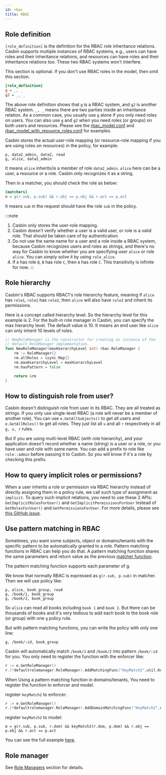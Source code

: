 ```yaml
---
id: rbac
title: RBAC
---
```


## Role definition

`[role_definition]` is the definition for the RBAC role inheritance relations. Casbin supports multiple instances of RBAC systems, e.g., users can have roles and their inheritance relations, and resources can have roles and their inheritance relations too. These two RBAC systems won't interfere.

This section is optional. If you don't use RBAC roles in the model, then omit this section.

```ini
[role_definition]
g = _, _
g2 = _, _
```

The above role definition shows that `g` is a RBAC system, and `g2` is another RBAC system. `_, _` means there are two parties inside an inheritance relation. As a common case, you usually use `g` alone if you only need roles on users.  You can also use `g` and `g2` when you need roles (or groups) on both users and resources. Please see the [rbac_model.conf](https://github.com/casbin/casbin/blob/master/examples/rbac_model.conf) and [rbac_model_with_resource_roles.conf](https://github.com/casbin/casbin/blob/master/examples/rbac_with_resource_roles_model.conf) for examples.

Casbin stores the actual user-role mapping (or resource-role mapping if you are using roles on resources) in the policy, for example:

```
p, data2_admin, data2, read
g, alice, data2_admin
```

It means `alice` inherits/is a member of role `data2_admin`. `alice` here can be a user, a resource or a role. Casbin only recognizes it as a string.

Then in a matcher, you should check the role as below:

```ini
[matchers]
m = g(r.sub, p.sub) && r.obj == p.obj && r.act == p.act
```

It means `sub` in the request should have the role `sub` in the policy.

:::note
1. Casbin only stores the user-role mapping.
2. Casbin doesn't verify whether a user is a valid user, or role is a valid role. That should be taken care of by authentication.
3. Do not use the same name for a user and a role inside a RBAC system, because Casbin recognizes users and roles as strings, and there's no way for Casbin to know whether you are specifying user `alice` or role `alice`. You can simply solve it by using `role_alice`.
4. If `A` has role `B`, `B` has role `C`, then `A` has role `C`. This transitivity is infinite for now.
:::

## Role hierarchy

Casbin's RBAC supports RBAC1's role hierarchy feature, meaning if `alice` has `role1`, `role1` has `role2`, then `alice` will also have `role2` and inherit its permissions.

Here is a concept called hierarchy level. So the hierarchy level for this example is 2. For the built-in role manager in Casbin, you can specify the max hierarchy level. The default value is 10. It means an end user like `alice` can only inherit 10 levels of roles.

```go
// NewRoleManager is the constructor for creating an instance of the
// default RoleManager implementation.
func NewRoleManager(maxHierarchyLevel int) rbac.RoleManager {
    rm := RoleManager{}
    rm.allRoles = &sync.Map{}
    rm.maxHierarchyLevel = maxHierarchyLevel
    rm.hasPattern = false

    return &rm
}
```

## How to distinguish role from user?

Casbin doesn't distinguish role from user in its RBAC. They are all treated as strings. If you only use single-level RBAC (a role will never be a member of another role). You can use `e.GetAllSubjects()` to get all users and `e.GetAllRoles()` to get all roles. They just list all `u` and all `r` respectively in all `g, u, r` rules.

But if you are using multi-level RBAC (with role hierarchy), and your application doesn't record whether a name (string) is a user or a role, or you have user and role with same name. You can add a prefix to role like `role::admin` before passing it to Casbin. So you will know if it's a role by checking this prefix.

## How to query implicit roles or permissions?

When a user inherits a role or permission via RBAC hierarchy instead of directly assigning them in a policy rule, we call such type of assignment as `implicit`. To query such implicit relations, you need to use these 2 APIs: `GetImplicitRolesForUser()` and `GetImplicitPermissionsForUser` instead of `GetRolesForUser()` and `GetPermissionsForUser`. For more details, please see [this GitHub issue](https://github.com/casbin/casbin/issues/137).

## Use pattern matching in RBAC

Sometimes, you want some subjects, object or domains/tenants with the specific pattern to be automatically granted to a role. Pattern matching functions in RBAC can help you do that. A pattern matching function shares the same parameters and return value as the previous [matcher function](https://casbin.org/docs/en/syntax-for-models#functions-in-matchers).

The pattern matching function supports each parameter of g.

We know that normally RBAC is expressed as `g(r.sub, p.sub)` in matcher. Then we will use policy like:

```
p, alice, book_group, read
g, /book/1, book_group
g, /book/2, book_group
```

So `alice` can read all books including `book 1` and `book 2`. But there can be thousands of books and it's very tedious to add each book to the book role (or group) with one `g` policy rule.

But with pattern matching functions, you can write the policy with only one line:

```
g, /book/:id, book_group
```

Casbin will automatically match `/book/1` and `/book/2` into pattern `/book/:id` for you. You only need to register the function with the enforcer like:

```go
r := e.GetRoleManager()
r.(*defaultrolemanager.RoleManager).AddMatchingFunc("KeyMatch2",util.KeyMatch2)
```

When Using a pattern matching function in domains/tenants, You need to register the function to enforcer and model.

register `keyMatch2` to enforcer:

```go
r := e.GetRoleManager()
r.(*defaultrolemanager.RoleManager).AddDomainMatchingFunc("KeyMatch2",util.KeyMatch2)
```

register `keyMatch2` to model:

```
m = g(r.sub, p.sub, r.dom) && keyMatch2(r.dom, p.dom) && r.obj == p.obj && r.act == p.act
```

You can see the full example [here](https://github.com/casbin/casbin/blob/dbdb6cbe2e7a80863e4951f9ff36da07fef01b75/model_test.go#L278-L307).

## Role manager

See [Role Managers](/docs/en/role-managers) section for details.
